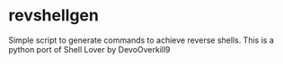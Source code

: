# revshellgen
Simple script to generate commands to achieve reverse shells. This is a python port of Shell Lover by DevoOverkill9
